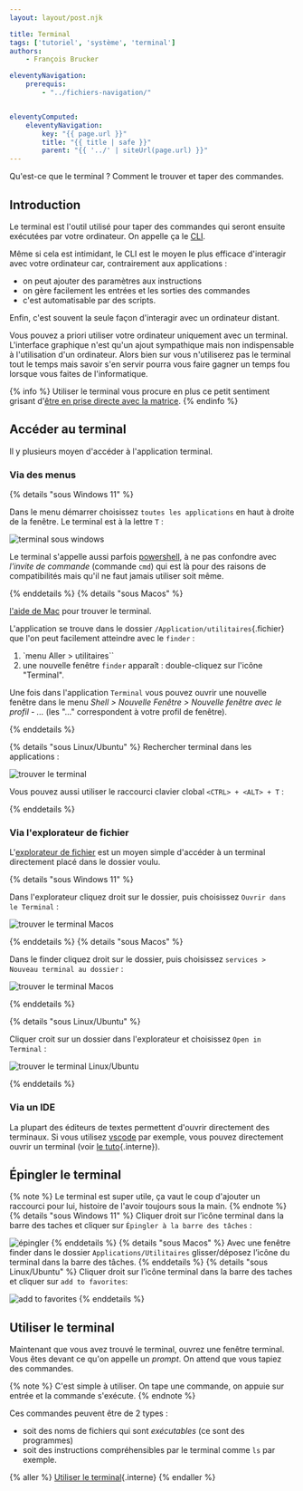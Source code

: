 ```yaml
---
layout: layout/post.njk

title: Terminal
tags: ['tutoriel', 'système', 'terminal']
authors:
    - François Brucker

eleventyNavigation:
    prerequis:
        - "../fichiers-navigation/"


eleventyComputed:
    eleventyNavigation:
        key: "{{ page.url }}"
        title: "{{ title | safe }}"
        parent: "{{ '../' | siteUrl(page.url) }}"
---
```


Qu'est-ce que le terminal ? Comment le trouver et taper des commandes.

## Introduction

Le terminal est l'outil utilisé pour taper des commandes qui seront ensuite exécutées par votre ordinateur. On appelle ça le [CLI](https://fr.wikipedia.org/wiki/Interface_en_ligne_de_commande).

Même si cela est intimidant, le CLI est le moyen le plus efficace d'interagir avec votre ordinateur car, contrairement aux applications :

* on peut ajouter des paramètres aux instructions
* on gère facilement les entrées et les sorties des commandes
* c'est automatisable par des scripts.

Enfin, c'est souvent la seule façon d'interagir avec un ordinateur distant.

Vous pouvez a priori utiliser votre ordinateur uniquement avec un terminal. L'interface graphique n'est qu'un ajout sympathique mais non indispensable à l'utilisation d'un ordinateur. Alors bien sur vous n'utiliserez pas le terminal tout le temps mais savoir s'en servir pourra vous faire gagner un temps fou lorsque vous faites de l'informatique.

{% info %}
Utiliser le terminal vous procure en plus ce petit sentiment grisant d'[être en prise directe avec la matrice](https://www.youtube.com/watch?v=MvEXkd3O2ow).
{% endinfo %}

## Accéder au terminal

Il y plusieurs moyen d'accéder à l'application terminal.

### Via des menus

{% details "sous Windows 11" %}

Dans le menu démarrer choisissez `toutes les applications` en haut à droite de la fenêtre. Le terminal est à la lettre `T` :

![terminal sous windows](powershell-menu-démarrer.png)

Le terminal s'appelle aussi parfois [powershell](https://learn.microsoft.com/fr-fr/powershell/scripting/overview?view=powershell-7.3), à ne pas confondre avec *l'invite de commande* (commande `cmd`) qui est là pour des raisons de compatibilités mais qu'il ne faut jamais utiliser soit même.

{% enddetails %}
{% details "sous Macos" %}

[l'aide de Mac](https://support.apple.com/fr-fr/guide/terminal/apd5265185d-f365-44cb-8b09-71a064a42125/mac) pour trouver le terminal.

L'application se trouve dans le dossier `/Application/utilitaires`{.fichier} que l'on peut facilement atteindre avec le `finder` :

1. `menu Aller > utilitaires``
2. une nouvelle fenêtre `finder` apparaît : double-cliquez sur l'icône "Terminal".

Une fois dans l'application `Terminal` vous pouvez ouvrir une nouvelle fenêtre dans le menu *Shell > Nouvelle Fenêtre > Nouvelle fenêtre avec le profil - ...* (les "..." correspondent à votre profil de fenêtre).

{% enddetails %}

{% details "sous Linux/Ubuntu" %}
Rechercher terminal dans les applications :

![trouver le terminal](ubuntu-terminal-open.png)

Vous pouvez aussi utiliser le raccourci clavier clobal `<CTRL> + <ALT> + T` :

{% enddetails %}

### <span id="explorateur"></span>Via l'explorateur de fichier

L'[explorateur de fichier](../fichiers-navigation/#explorateur) est un moyen simple d'accéder à un terminal directement placé dans le dossier voulu.

{% details "sous Windows 11" %}

Dans l'explorateur cliquez droit sur le dossier, puis choisissez `Ouvrir dans le Terminal` :

![trouver le terminal Macos](./windows-terminal-open.png)

{% enddetails %}
{% details "sous Macos" %}

Dans le finder cliquez droit sur le dossier, puis choisissez `services > Nouveau terminal au dossier` :

![trouver le terminal Macos](Macos-terminal-open.png)

{% enddetails %}

{% details "sous Linux/Ubuntu" %}

Cliquer croit sur un dossier dans l'explorateur et choisissez `Open in Terminal` :

![trouver le terminal Linux/Ubuntu](ubuntu-terminal-open.png)

{% enddetails %}

### Via un IDE

La plupart des éditeurs de textes permettent d'ouvrir directement des terminaux. Si vous utilisez [vscode](https://code.visualstudio.com/) par exemple, vous pouvez directement ouvrir un terminal (voir [le tuto](../vsc-terminal){.interne}).

## Épingler le terminal

{% note %}
Le terminal est super utile, ça vaut le coup d'ajouter un raccourci pour lui, histoire de l'avoir toujours sous la main.
{% endnote %}
{% details "sous Windows 11" %}
Cliquer droit sur l’icône terminal dans la barre des taches et cliquer sur `Épingler à la barre des tâches` :

![épingler](powershell-fenêtre-épingler.png)
{% enddetails %}
{% details "sous Macos" %}
Avec une fenêtre finder dans le dossier `Applications/Utilitaires` glisser/déposez l’icône du terminal dans la barre des tâches.
{% enddetails %}
{% details "sous Linux/Ubuntu" %}
Cliquer droit sur l’icône terminal dans la barre des taches et cliquer sur `add to favorites`:

![add to favorites](./ubuntu-terminal-favoris.png)
{% enddetails %}

## Utiliser le terminal

Maintenant que vous avez trouvé le terminal, ouvrez une fenêtre terminal. Vous êtes devant ce qu'on appelle un *prompt*. On attend que vous tapiez des commandes.

{% note %}
C'est simple à utiliser. On tape une commande, on appuie sur entrée et la commande s'exécute.
{% endnote %}

Ces commandes peuvent être de 2 types :

* soit des noms de fichiers qui sont *exécutables* (ce sont des programmes)
* soit des instructions compréhensibles par le terminal comme `ls` par exemple.

{% aller %}
[Utiliser le terminal](../terminal-utilisation){.interne}
{% endaller %}
